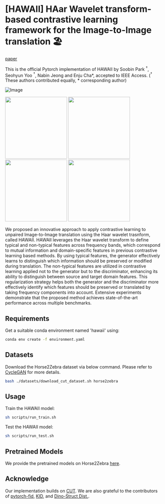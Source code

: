 # [HAWAII] HAar Wavelet transform-based contrastive learning framework for the Image-to-Image translation 🏖

[paper](https://ieeexplore.ieee.org/document/10945777)

This is the official Pytorch implementation of HAWAII by Soobin Park $^\dagger$, Seohyun Yoo $^\dagger$, Nabin Jeong and Enju Cha*, accepted to IEEE Access.
($^\dagger$ These authors contributed equally, * corresponding author)

![Image](https://github.com/user-attachments/assets/8509d4de-1101-4974-9731-7c250d07dfb3)

<img src="https://github.com/user-attachments/assets/79873780-e207-48e2-961d-304238addf89" width="200" height="200"/>
<img src="https://github.com/user-attachments/assets/06ae5c6b-ff72-41d4-8802-fad2febd7425" width="200" height="200"/>
<img src="https://github.com/user-attachments/assets/0a51b297-4cfc-48cb-98f8-7a88d6bc74c0" width="200" height="200"/>
<img src="https://github.com/user-attachments/assets/513259cb-5e5a-4194-a6de-3e5aea02bc58" width="200" height="200"/>


We proposed an innovative approach to apply contrastive learning to unpaired Image-to-Image translation using the Haar wavelet trasnform, called HAWAII. 
HAWAII leverages the Haar wavelet transform to define typical and non-typical features across frequency bands, which correspond to mutual information and domain-specific features in previous contrastive learning based methods.
By using typical features, the generator effectively learns to distinguish which information should be preserved or modified during translation. 
The non-typical features are utilized in contrastive learning applied not to the generator but to the discriminator, enhancing its ability to distinguish between source and target domain features. 
This regularization strategy helps both the generator and the discriminator more effectively identify which features should be preserved or translated by taking frequency components into account.
Extensive experiments demonstrate that the proposed method achieves state-of-the-art performance across multiple benchmarks.


## Requirements
Get a suitable conda environment named 'hawaii' using:
```bash
conda env create -f environment.yaml
```

## Datasets
Download the Horse2Zebra dataset via below command. Please refer to [CycleGAN](https://github.com/junyanz/pytorch-CycleGAN-and-pix2pix) for more details.
```bash
bash ./datasets/download_cut_dataset.sh horse2zebra
```

## Usage
Train the HAWAII model:
```bash
sh scripts/run_train.sh
```
Test the HAWAII model:
```bash
sh scripts/run_test.sh
```

## Pretrained Models
We provide the pretrained models on Horse2Zebra [here](). 

## Acknowledge
Our implementation builds on [CUT](https://github.com/taesungp/contrastive-unpaired-translation/tree/master). We are also grateful to the contributors of [pytorch-fid](https://github.com/mseitzer/pytorch-fid), [KID](https://github.com/alpc91/NICE-GAN-pytorch), and [Dino-Struct Dist.](https://github.com/omerbt/Splice).
